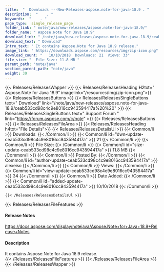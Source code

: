 ```yaml
---
title:  "  Downloads ---New-Releases-aspose.note-for-java-18.9 . " 
description:  "    . " 
keywords:  "    . " 
page_type:  single_release_page
folder_link: " note/java/new-releases/aspose.note-for-java-18.9/"
folder_name: " Aspose.Note for Java 18.9"
download_link: " /note/java/new-releases/aspose.note-for-java-18.9/ceab533cd98c4c9e8016cc943594417a"
download_text: " Download"
Intro_text: " It contains Aspose.Note for Java 18.9 release."
image_link: " https://downloads.aspose.com/resources/img/zip-icon.png"
download_count: "   10/10/2018  Downloads: 21  Views: 33"
file_size: "  File Size: 11.8 MB "
parent_path: "note/java"
section_parent_path: "note/java"
weight: 30 
---
```


{{< Releases/ReleasesWapper >}}
  {{< Releases/ReleasesHeading H2txt=" Aspose.Note for Java 18.9" imagelink="/resources/img/zip-icon.png">}}
  {{< Releases/ReleasesButtons >}}
    {{< Releases/ReleasesSingleButtons text=" Download" link="/note/java/new-releases/aspose.note-for-java-18.9/ceab533cd98c4c9e8016cc943594417a%20%20" >}}
    {{< Releases/ReleasesSingleButtons text=" Support Forum " link="https://forum.aspose.com/c/note" >}}
  {{< Releases/ReleasesButtons >}}
  {{< Releases/ReleasesFileArea >}}
    {{< Releases/ReleasesHeading h4txt="File Details">}}
    {{< Releases/ReleasesDetailsUl >}}
            {{< Common/li  >}} Downloads: {{< /Common/li >}} 
      {{< Common/li id="dwn-update-ceab533cd98c4c9e8016cc943594417a" >}} 21 {{< /Common/li >}} 
      {{< Common/li  >}} File Size: {{< /Common/li >}} 
      {{< Common/li id="size-update-ceab533cd98c4c9e8016cc943594417a" >}} 11.8 MB {{< /Common/li >}} 
      {{< Common/li  >}} Posted By: {{< /Common/li >}} 
      {{< Common/li id="author-update-ceab533cd98c4c9e8016cc943594417a" >}} alexeiso {{< /Common/li >}} 
      {{< Common/li  >}} Views: {{< /Common/li >}} 
      {{< Common/li id="view-update-ceab533cd98c4c9e8016cc943594417a" >}} 34 {{< /Common/li >}} 
      {{< Common/li  >}} Date Added: {{< /Common/li >}} 
      {{< Common/li id="added-update-ceab533cd98c4c9e8016cc943594417a" >}} 10/10/2018 {{< /Common/li >}} 

    {{< /Releases/ReleasesDetailsUl >}}

  {{< Releases/ReleasesFileFeatures >}}
      <h4>Release Notes</h4><div><a href="https://docs.aspose.com/display/notejava/Aspose.Note+for+Java+18.9+Release+Notes">https://docs.aspose.com/display/notejava/Aspose.Note+for+Java+18.9+Release+Notes</a></div><h4>Description</h4><div class="HTMLDescription">It contains Aspose.Note for Java 18.9 release.</div>
  {{< /Releases/ReleasesFileFeatures >}}
 {{< /Releases/ReleasesFileArea >}}
{{< /Releases/ReleasesWapper >}}


